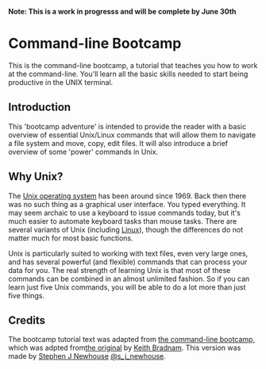 **Note: This is a work in progresss and will be complete by June 30th**
# Command-line Bootcamp
This is the command-line bootcamp, a tutorial that teaches you how to work at the command-line. You'll learn all the basic skills needed to start being productive in the UNIX terminal.

## Introduction

This 'bootcamp adventure' is intended to provide the reader with a basic overview of essential Unix/Linux commands that will allow them to navigate a file system and move, copy, edit files. It will also introduce a brief overview of some 'power' commands in Unix.

## Why Unix?

The [Unix operating system][Unix] has been around since 1969. Back then there was no such thing as a graphical user interface. You typed everything. It may seem archaic to use a keyboard to issue commands today, but it's much easier to automate keyboard tasks than mouse tasks. There are several variants of Unix (including [Linux][Linux]), though the differences do not matter much for most basic functions.

[Unix]: http://en.wikipedia.org/wiki/Unix
[Linux]: http://en.wikipedia.org/wiki/Linux

Unix is particularly suited to working with text files, even very large ones, and has several powerful (and flexible) commands that can process your data for you. The real strength of learning Unix is that most of these commands can be combined in an almost unlimited fashion. So if you can learn just five Unix commands, you will be able to do a lot more than just five things.

## Credits
The bootcamp tutorial text was adapted from [the command-line bootcamp,](http://rik.smith-unna.com/command_line_bootcamp/?id=dmj203cz42i) which was adpted from[the original](http://rescuedbycode.com/linux-bootcamp) by [Keith Bradnam](http://www.keithbradnam.com/). This version was made by [Stephen J Newhouse](https://www.linkedin.com/in/sjnewhouse/) [@s_j_newhouse](https://twitter.com/s_j_newhouse). 
